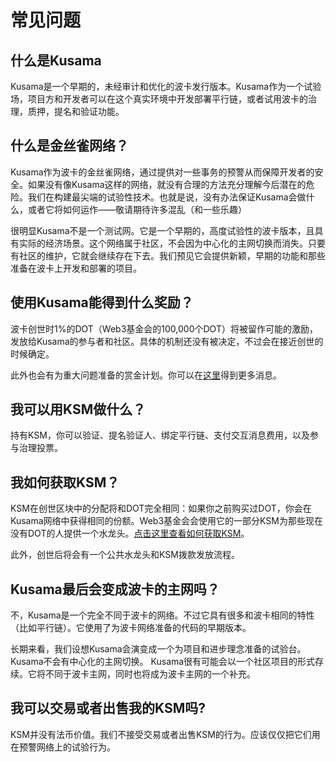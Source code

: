 # 常见问题

## 什么是Kusama

Kusama是一个早期的，未经审计和优化的波卡发行版本。Kusama作为一个试验场，项目方和开发者可以在这个真实环境中开发部署平行链，或者试用波卡的治理，质押，提名和验证功能。

## 什么是金丝雀网络？

Kusama作为波卡的金丝雀网络，通过提供对一些事务的预警从而保障开发者的安全。如果没有像Kusama这样的网络，就没有合理的方法充分理解今后潜在的危险。我们在构建最尖端的试验性技术。也就是说，没有办法保证Kusama会做什么，或者它将如何运作——敬请期待许多混乱（和一些乐趣）

很明显Kusama不是一个测试网。它是一个早期的，高度试验性的波卡版本，且具有实际的经济场景。这个网络属于社区，不会因为中心化的主网切换而消失。只要有社区的维护，它就会继续存在下去。我们预见它会提供新颖，早期的功能和那些准备在波卡上开发和部署的项目。

## 使用Kusama能得到什么奖励？

波卡创世时1%的DOT（Web3基金会的100,000个DOT）将被留作可能的激励，发放给Kusama的参与者和社区。具体的机制还没有被决定，不过会在接近创世的时候确定。

此外也会有为重大问题准备的赏金计划。你可以在[这里](./break/bug-bounty.md)得到更多消息。

## 我可以用KSM做什么？

持有KSM，你可以验证、提名验证人、绑定平行链、支付交互消息费用，以及参与治理投票。

## 我如何获取KSM？

KSM在创世区块中的分配将和DOT完全相同：如果你之前购买过DOT，你会在Kusama网络中获得相同的份额。Web3基金会会使用它的一部分KSM为那些现在没有DOT的人提供一个水龙头。[点击这里查看如何获取KSM](./start/claims.md)。

此外，创世后将会有一个公共水龙头和KSM拨款发放流程。

## Kusama最后会变成波卡的主网吗？

不，Kusama是一个完全不同于波卡的网络。不过它具有很多和波卡相同的特性（比如平行链）。它使用了为波卡网络准备的代码的早期版本。

长期来看，我们设想Kusama会演变成一个为项目和进步理念准备的试验台。Kusama不会有中心化的主网切换。
Kusama很有可能会以一个社区项目的形式存续。它将不同于波卡主网，同时也将成为波卡主网的一个补充。

## 我可以交易或者出售我的KSM吗?

KSM并没有法币价值。我们不接受交易或者出售KSM的行为。应该仅仅把它们用在预警网络上的试验行为。
